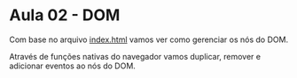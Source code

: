 # Aula 02 - DOM

Com base no arquivo [index.html](./index.html) vamos ver como gerenciar os nós do DOM.

Através de funções nativas do navegador vamos duplicar, remover e adicionar eventos ao nós do DOM.
